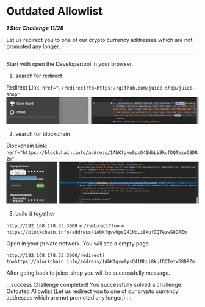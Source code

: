 # Outdated Allowlist

***1 Star Challenge 11/28***

Let us redirect you to one of our crypto currency addresses which are not promoted any longer.

----

Start with open the Developertool in your browser.

1. search for redirect 

Redirect Link: 
`href="./redirect?to=https://github.com/juice-shop/juice-shop"`
![redirect_link.png](img/redirect_link.png)

2. search for blockchain

Blockchain Link:
`herf="https://blockchain.info/address/1AbKfgvw9psQ41NbLi8kufDQTezwG8DRZm"`
![blockchain_link.png](img/blockchain_link.png)

3. build it together

`http://192.168.178.33:3000` + `/redirect?to=` + `https://blockchain.info/address/1AbKfgvw9psQ41NbLi8kufDQTezwG8DRZm`


Open in your private network. You will see a empty page. 
````
http://192.168.178.33:3000/redirect?to=https://blockchain.info/address/1AbKfgvw9psQ41NbLi8kufDQTezwG8DRZm
````

After going back to juice-shop you will be successfully message.

:::success Challenge completed!
You successfully solved a challenge: Outdated Allowlist (Let us redirect you to one of our crypto currency addresses which are not promoted any longer.)
:::
